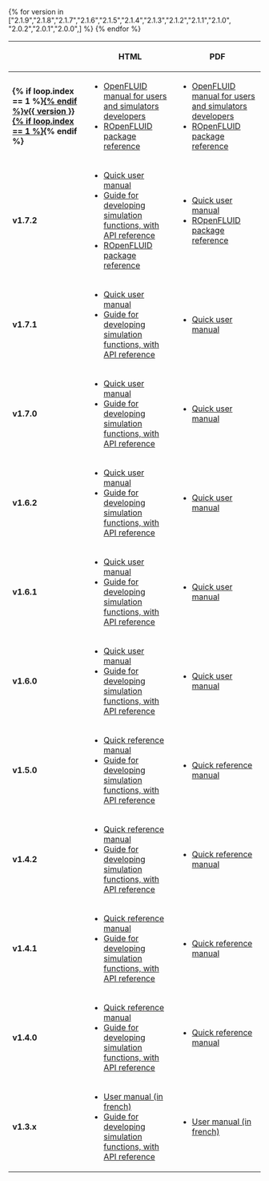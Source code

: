 
<table class="manuals">
<thead>
<tr>
<th></th>
<th><p>HTML</p></th>
<th><p>PDF</p></th>
</tr>
</thead>
<tbody>
{% for version in ["2.1.9","2.1.8","2.1.7","2.1.6","2.1.5","2.1.4","2.1.3","2.1.2","2.1.1","2.1.0",
                   "2.0.2","2.0.1","2.0.0",] %}
<tr>
  <td><p><b>{% if loop.index == 1 %}<u>{% endif %}v{{ version }}{% if loop.index == 1 %}</u>{% endif %}</b></p></td>
  <td>
    <ul>
      <li><a href="http://www.openfluid-project.org/resources/docs/manuals/en/openfluid/{{ version }}/main/html/index.html">OpenFLUID manual for users and simulators developers</a></li>
      <li><a href="http://www.openfluid-project.org/resources/docs/manuals/en/openfluid/{{ version }}/ROpenFLUID/html/index.html">ROpenFLUID package reference</a></li>
    </ul>
  </td>
  <td>
    <ul>
      <li><a href="http://www.openfluid-project.org/resources/docs/manuals/en/openfluid/{{ version }}/main/openfluid_manual_{{ version }}.pdf">OpenFLUID manual for users and simulators developers</a></li>
      <li><a href="http://www.openfluid-project.org/resources/docs/manuals/en/openfluid/{{ version }}/ROpenFLUID/ROpenFLUID-manual.pdf">ROpenFLUID package reference</a></li>
    </ul>
  </td>
</tr>
{% endfor %}

<tr>
<td><p><b>v1.7.2</b></p></td>
<td><ul>
<li><a href="http://www.openfluid-project.org/resources/docs/manuals/en/openfluid/1.7.2/quickuser/html/index.html">Quick user manual</a></li>
<li><a href="http://www.openfluid-project.org/resources/docs/manuals/en/openfluid/1.7.2/api/index.html">Guide for developing simulation functions, with API reference</a></li>
<li><a href="http://www.openfluid-project.org/resources/docs/manuals/en/openfluid/1.7.2/ROpenFLUID/html/index.html">ROpenFLUID package reference</a></li>
</ul></td>
<td><ul>
<li><a href="http://www.openfluid-project.org/resources/docs/manuals/en/openfluid/1.7.2/quickuser/openfluid_quickuser_en.pdf">Quick user manual</a></li>
<li><a href="http://www.openfluid-project.org/resources/docs/manuals/en/openfluid/1.7.2/ROpenFLUID/ROpenFLUID-manual.pdf">ROpenFLUID package reference</a></li>
</ul></td>
</tr>
<tr>
<td><p><B>v1.7.1</B></p></td>
<td><ul>
<li><a href="http://www.openfluid-project.org/resources/docs/manuals/en/openfluid/1.7.1/quickuser/html/index.html">Quick user manual</a></li>
<li><a href="http://www.openfluid-project.org/resources/docs/manuals/en/openfluid/1.7.1/api/index.html">Guide for developing simulation functions, with API reference</a></li>
</ul></td>
<td><ul>
<li><a href="http://www.openfluid-project.org/resources/docs/manuals/en/openfluid/1.7.1/quickuser/openfluid_quickuser_en.pdf">Quick user manual</a></li>
</ul></td>
</tr>
<tr>
<td><p><B>v1.7.0</B></p></td>
<td><ul>
<li><a href="http://www.openfluid-project.org/resources/docs/manuals/en/openfluid/1.7.0/quickuser/html/index.html">Quick user manual</a></li>
<li><a href="http://www.openfluid-project.org/resources/docs/manuals/en/openfluid/1.7.0/sdk/index.html">Guide for developing simulation functions, with API reference</a></li>
</ul></td>
<td><ul>
<li><a href="http://www.openfluid-project.org/resources/docs/manuals/en/openfluid/1.7.0/quickuser/openfluid_quickuser_en.pdf">Quick user manual</a></li>
</ul></td>
</tr>
<tr>
<td><p><B>v1.6.2</B></p></td>
<td><ul>
<li><a href="http://www.openfluid-project.org/resources/docs/manuals/en/openfluid/1.6.2/quickuser/html/index.html">Quick user manual</a></li>
<li><a href="http://www.openfluid-project.org/resources/docs/manuals/en/openfluid/1.6.2/sdk/index.html">Guide for developing simulation functions, with API reference</a></li>
</ul></td>
<td><ul>
<li><a href="http://www.openfluid-project.org/resources/docs/manuals/en/openfluid/1.6.2/quickuser/openfluid_quickuser_en.pdf">Quick user manual</a></li>
</ul></td>
</tr>
<tr class="odd">
<td><p><B>v1.6.1</B></p></td>
<td><ul>
<li><a href="http://www.openfluid-project.org/resources/docs/manuals/en/openfluid/1.6.1/quickuser/html/index.html">Quick user manual</a></li>
<li><a href="http://www.openfluid-project.org/resources/docs/manuals/en/openfluid/1.6.1/sdk/index.html">Guide for developing simulation functions, with API reference</a></li>
</ul></td>
<td><ul>
<li><a href="http://www.openfluid-project.org/resources/docs/manuals/en/openfluid/1.6.1/quickuser/openfluid_quickuser_en.pdf">Quick user manual</a></li>
</ul></td>
</tr>
<tr>
<td><p><B>v1.6.0</B></p></td>
<td><ul>
<li><a href="http://www.openfluid-project.org/resources/docs/manuals/en/openfluid/1.6.0/quickuser/html/index.html">Quick user manual</a></li>
<li><a href="http://www.openfluid-project.org/resources/docs/manuals/en/openfluid/1.6.0/sdk/index.html">Guide for developing simulation functions, with API reference</a></li>
</ul></td>
<td><ul>
<li><a href="http://www.openfluid-project.org/resources/docs/manuals/en/openfluid/1.6.0/quickuser/openfluid_quickuser_en.pdf">Quick user manual</a></li>
</ul></td>
</tr>
<tr class="odd">
<td><p><B>v1.5.0</B></p></td>
<td><ul>
<li><a href="http://www.openfluid-project.org/resources/docs/manuals/en/engine/1.5.0/quickref/html/index.html">Quick reference manual</a></li>
<li><a href="http://www.openfluid-project.org/resources/docs/manuals/en/engine/1.5.0/sdk/index.html">Guide for developing simulation functions, with API reference</a></li>
</ul></td>
<td><ul>
<li><a href="http://www.openfluid-project.org/resources/docs/manuals/en/engine/1.5.0/quickref/openfluid-engine_quickref_en.pdf">Quick reference manual</a></li>
</ul></td>
</tr>
<tr>
<td><p><B>v1.4.2</B></p></td>
<td><ul>
<li><a href="http://www.openfluid-project.org/resources/docs/manuals/en/engine/1.4.2/quickref/html/index.html">Quick reference manual</a></li>
<li><a href="http://www.openfluid-project.org/resources/docs/manuals/en/engine/1.4.2/sdk/index.html">Guide for developing simulation functions, with API reference</a></li>
</ul></td>
<td><ul>
<li><a href="http://www.openfluid-project.org/resources/docs/manuals/en/engine/1.4.2/quickref/openfluid-engine_quickref_en.pdf">Quick reference manual</a></li>
</ul></td>
</tr>
<tr>
<td><p><B>v1.4.1</B></p></td>
<td><ul>
<li><a href="http://www.openfluid-project.org/resources/docs/manuals/en/engine/1.4.1/quickref/html/index.html">Quick reference manual</a></li>
<li><a href="http://www.openfluid-project.org/resources/docs/manuals/en/engine/1.4.1/sdk/index.html">Guide for developing simulation functions, with API reference</a></li>
</ul></td>
<td><ul>
<li><a href="http://www.openfluid-project.org/resources/docs/manuals/en/engine/1.4.1/quickref/openfluid-engine_quickref_en.pdf">Quick reference manual</a></li>
</ul></td>
</tr>
<tr>
<td><p><B>v1.4.0</B></p></td>
<td><ul>
<li><a href="http://www.openfluid-project.org/resources/docs/manuals/en/engine/1.4.0/quickref/html/index.html">Quick reference manual</a></li>
<li><a href="http://www.openfluid-project.org/resources/docs/manuals/en/engine/1.4.0/sdk/index.html">Guide for developing simulation functions, with API reference</a></li>
</ul></td>
<td><ul>
<li><a href="http://www.openfluid-project.org/resources/docs/manuals/en/engine/1.4.0/quickref/openfluid-engine_quickref_en.pdf">Quick reference manual</a></li>
</ul></td>
</tr>
<tr>
<td><p><B>v1.3.x</B></p></td>
<td><ul>
<li><a href="http://www.openfluid-project.org/resources/docs/manuals/fr/engine/1.3/user/index.html">User manual (in french)</a></li>
<li><a href="http://www.openfluid-project.org/resources/docs/manuals/en/engine/1.3/sdk/index.html">Guide for developing simulation functions, with API reference</a></li>
</ul></td>
<td><ul>
<li><a href="http://www.openfluid-project.org/resources/docs/manuals/fr/engine/1.3/OpenFLUID-Engine_User.pdf">User manual (in french)</a></li>
</ul></td>
</tr>
</tbody>
</table>
